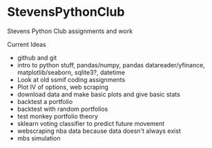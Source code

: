 # StevensPythonClub
Stevens Python Club assignments and work


Current Ideas
 - github and git
 - intro to python stuff, pandas/numpy, pandas datareader/yfinance, matplotlib/seaborn, sqlite3?, datetime
 - Look at old ssmif coding assignments
 - Plot IV of options, web scraping
 - download data and make basic plots and give basic stats
 - backtest a portfolio
 - backtest with random portfolios
 - test monkey portfolio theory
 - sklearn voting classifier to predict future movement
 - webscraping nba data because data doesn't always exist
 - mbs simulation
